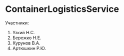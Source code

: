 # ContainerLogisticsService
Участники:
1. Узкий Н.С.
2. Бережко Н.E.
3. Курунов В.А.
4. Артюшкин Р.Ю.